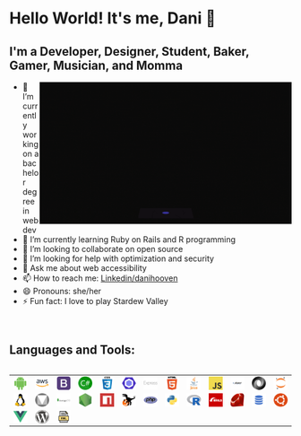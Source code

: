 # Hello World! It's me, Dani 👋

## I'm a Developer, Designer, Student, Baker, Gamer, Musician, and Momma

<img align="right" alt="Developer girl with cat" src="https://github.com/danihooven/danihooven/blob/a3ebe9021da1847c56a3af741f8a48dcadf87d00/giphy.gif?raw=true" width="450"  />

- 🔭 I’m currently working on a bachelor degree in web dev
- 🌱 I’m currently learning Ruby on Rails and R programming
- 👯 I’m looking to collaborate on open source
- 🤔 I’m looking for help with optimization and security
- 💬 Ask me about web accessibility
- 📫 How to reach me: [Linkedin/danihooven]
- 😄 Pronouns: she/her
- ⚡ Fun fact: I love to play Stardew Valley 

<!--
<img align="left" alt="Junimo" src="https://user-images.githubusercontent.com/55116910/151043471-26b7c6ab-2eef-48af-baa5-974563e3ab30.gif" width="50" height="50"/>
<img align="left" alt="Junimo" src="https://user-images.githubusercontent.com/55116910/151045186-e3c66938-fdae-4049-a40d-d1b01c39ef26.gif" width="50" height="50"/>
<img align="left" alt="Junimo" src="https://user-images.githubusercontent.com/55116910/151044843-5febd010-d901-431f-94b1-5479bd18ba59.gif" width="50" height="50"/>
<img align="left" alt="Junimo" src="https://user-images.githubusercontent.com/55116910/151044459-b2cca02c-0043-4cb5-b055-8ad1226bd6ff.gif" width="50" height="50"/>
<img align="left" alt="Junimo" src="https://user-images.githubusercontent.com/55116910/151044794-39615aa0-8e9f-4600-b9b2-16c73108e779.gif" width="50" height="50"/>
-->

</br>

## Languages and Tools:


<table align="left"> 
  <!-- Row 1 -->
  <tr>
    <td>
      <img align="center" title="Android Developer" width = "50px"
           src="https://raw.githubusercontent.com/github/explore/80688e429a7d4ef2fca1e82350fe8e3517d3494d/topics/android/android.png" />
    </td>
    <td>
      <img align="center" title="Amazon Web Services" width = "50px"
           src="https://raw.githubusercontent.com/github/explore/fbceb94436312b6dacde68d122a5b9c7d11f9524/topics/aws/aws.png" />
    </td>
    <td>
      <img align="center" title="Bootstrap" width = "50px"
           src="https://raw.githubusercontent.com/github/explore/80688e429a7d4ef2fca1e82350fe8e3517d3494d/topics/bootstrap/bootstrap.png" />
    </td>
    <td>
      <img align="center" title="C#" width = "50px" 
           src="https://raw.githubusercontent.com/github/explore/80688e429a7d4ef2fca1e82350fe8e3517d3494d/topics/csharp/csharp.png" />
    </td>
    <td>
      <img align="center" title="CSS" width = "50px" 
           src="https://raw.githubusercontent.com/github/explore/80688e429a7d4ef2fca1e82350fe8e3517d3494d/topics/css/css.png" />
    </td>
    <td>
      <img align="center" title="ESLint" width = "50px" 
           src="https://raw.githubusercontent.com/github/explore/80688e429a7d4ef2fca1e82350fe8e3517d3494d/topics/eslint/eslint.png" />
    </td>
     <td>
      <img align="center" title="Express" width = "50px" 
           src="https://raw.githubusercontent.com/github/explore/80688e429a7d4ef2fca1e82350fe8e3517d3494d/topics/express/express.png" />
    </td>
    <td>
      <img align="center" title="HTML" width = "50px" 
           src="https://raw.githubusercontent.com/github/explore/80688e429a7d4ef2fca1e82350fe8e3517d3494d/topics/html/html.png" />
    </td>
    <td>
      <img align="center" title="Java" width = "50px" 
           src="https://raw.githubusercontent.com/github/explore/5b3600551e122a3277c2c5368af2ad5725ffa9a1/topics/java/java.png" />
    </td>
     <td>
      <img align="center" title="JavaScript" width = "50px"            
           src="https://raw.githubusercontent.com/github/explore/80688e429a7d4ef2fca1e82350fe8e3517d3494d/topics/javascript/javascript.png" />
    </td>
    <td>
      <img align="center" title="JQuery" width = "50px" 
           src="https://raw.githubusercontent.com/github/explore/80688e429a7d4ef2fca1e82350fe8e3517d3494d/topics/jquery/jquery.png" />
    </td>
    <td>
      <img align="center" title="JSON" width = "50px" 
           src="https://raw.githubusercontent.com/github/explore/80688e429a7d4ef2fca1e82350fe8e3517d3494d/topics/json/json.png" />
    </td>
    <td>
      <img align="center" title="Jupyter Notebook" width = "50px" 
           src="https://raw.githubusercontent.com/github/explore/80688e429a7d4ef2fca1e82350fe8e3517d3494d/topics/jupyter-notebook/jupyter-notebook.png" />
    </td>
  </tr>
  <!-- Row 2 -->
  <tr>   
    <td>
      <img align="center" title="Linux" width = "50px" 
           src="https://raw.githubusercontent.com/github/explore/80688e429a7d4ef2fca1e82350fe8e3517d3494d/topics/linux/linux.png" />
    </td>
    <td>
      <img align="center" title="Material Design" width = "50px" 
           src="https://raw.githubusercontent.com/github/explore/80688e429a7d4ef2fca1e82350fe8e3517d3494d/topics/material-design/material-design.png" />
    </td>
    <td>
      <img align="center" title="MongoDB" width = "50px" 
           src="https://raw.githubusercontent.com/github/explore/80688e429a7d4ef2fca1e82350fe8e3517d3494d/topics/mongodb/mongodb.png" />
    </td>
    <td>
      <img align="center" title="NodeJS" width = "50px" 
           src="https://raw.githubusercontent.com/github/explore/80688e429a7d4ef2fca1e82350fe8e3517d3494d/topics/nodejs/nodejs.png" />
    </td>
    <td>
      <img align="center" title="npm" width = "50px" 
           src="https://raw.githubusercontent.com/github/explore/80688e429a7d4ef2fca1e82350fe8e3517d3494d/topics/npm/npm.png" />
    </td>
    <td>
      <img align="center" title="Perl" width = "50px" 
           src="https://raw.githubusercontent.com/github/explore/80688e429a7d4ef2fca1e82350fe8e3517d3494d/topics/perl/perl.png" />
    </td>
    <td>
      <img align="center" title="PHP" width = "50px" 
           src="https://raw.githubusercontent.com/github/explore/ccc16358ac4530c6a69b1b80c7223cd2744dea83/topics/php/php.png" />
    </td>
    <td>
      <img align="center" title="Python" width = "50px" 
           src="https://raw.githubusercontent.com/github/explore/80688e429a7d4ef2fca1e82350fe8e3517d3494d/topics/python/python.png" />
    </td>
    <td>
      <img align="center" title="R" width = "50px" 
           src="https://raw.githubusercontent.com/github/explore/80688e429a7d4ef2fca1e82350fe8e3517d3494d/topics/r/r.png" />
    </td>
    <td>
      <img align="center" title="Rails" width = "50px" 
           src="https://raw.githubusercontent.com/github/explore/80688e429a7d4ef2fca1e82350fe8e3517d3494d/topics/rails/rails.png" />
    </td>
    <td>
      <img align="center" title="Ruby" width = "50px" 
           src="https://raw.githubusercontent.com/github/explore/80688e429a7d4ef2fca1e82350fe8e3517d3494d/topics/ruby/ruby.png" />
    </td>
    <td>
      <img align="center" title="SQL" width = "50px" 
           src="https://raw.githubusercontent.com/github/explore/80688e429a7d4ef2fca1e82350fe8e3517d3494d/topics/sql/sql.png" />
    </td>
    <td>
      <img align="center" title="Ubuntu" width = "50px" 
           src="https://raw.githubusercontent.com/github/explore/80688e429a7d4ef2fca1e82350fe8e3517d3494d/topics/ubuntu/ubuntu.png" />
    </td>
  </tr>
  <!-- Row 3 -->
  <tr>
    <td>
      <img align="center" title="Vue" width = "50px" 
           src="https://raw.githubusercontent.com/github/explore/80688e429a7d4ef2fca1e82350fe8e3517d3494d/topics/vue/vue.png" />
    </td>
    <td>
      <img align="center" title="WordPress" width = "50px" 
           src="https://raw.githubusercontent.com/github/explore/80688e429a7d4ef2fca1e82350fe8e3517d3494d/topics/wordpress/wordpress.png" />
    </td>
    <td>
      <img align="center" title="XML" width = "50px" 
           src="https://raw.githubusercontent.com/github/explore/05a6f4c574a32b6b2f04c2e589f6c82d9df46a5d/topics/xml/xml.png" />
    </td>
  </tr>
</table>



[Linkedin/danihooven]: https://www.linkedin.com/in/danihooven/
